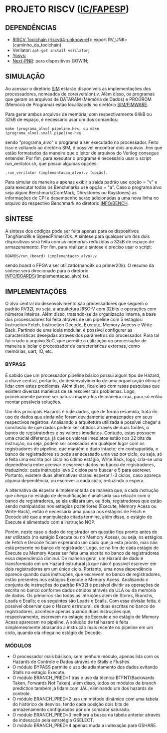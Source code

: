 
# PROJETO RISCV ([IC/FAPESP](https://bv.fapesp.br/pt/bolsas/216904/risc-v-superescalar-com-despacho-duplo-para-fpgas/))

## DEPENDÊNCIAS

- [RISCV Toolchain (riscv64-unknow-ef)](https://github.com/sifive/freedom-tools/releases): export RV_UNK=(caminho_da_toolchain)
- Verilator: `apt-get install verilator`;
- [Yosys](https://github.com/YosysHQ/yosys);
- [Next-PNR](https://github.com/YosysHQ/apicula): para dispositivos GOWIN;


## SIMULAÇÃO

Ao acessar o diretório [SIM](SIM) estarão disponíveis as implementações dos processadores, nomeados de core(version).v. Além disso, os programas que geram os arquivos de DATARAM (Memória de Dados) e PROGROM (Memória de Programa) estão localizaods no diretório [SIM/FIMWARE](SIM/FIRMWARE).

Para gerar ambos arquivos de memória, com respectivamente 64kB ou 32kB de espaço, é necessário usar um dos comandos:

	make (programa_alvo).pipeline.hex, ou make (programa_alvo).small.pipeline.hex

sendo "programa_alvo" o programa a ser executado no processador. Feito isso e voltando ao diretório SIM, é possivel encontrar dois 
arquivos .hex que estão formatados da maneira que o leitor de arquivos do Verilog consegue entender. Por fim, para executar o programa é
necessário usar o script run_verilator.sh, que possui algumas opções:
	
	.run_verilator (implementacao_alvo).v (opção).

Para simular de maneira a apenas exibir a saída padrão use opção = "v" e para executar todos os Benchmarks use opção = "a". Caso o programa alvo seja algum Benchmark(CoreMark, Dhrystones ou Raystones) as informações de CPI e desempenho serão adicionadas a uma nova linha no arquivo do respectivo Benchmark no diretorio [INFO/BENCH](INFO/BENCH).

## SÍNTESE

A síntese dos códigos pode ser feita apenas para os dispositivos TangNano9k e SipeedPrimer20k. A síntese para qualquer um dos dois dispositivos será feita com as memórias reduzidas a 32kB de espaço de armazenamento. Por fim, para realizar a síntese é preciso usar o script:
	
	BOARDS/run_(board) (implementacao_alvo).v

sendo board o FPGA a ser utilizado(nano9k ou primer20k). O resumo da sintese será direcionado para o diretorio [INFO/BOARDS](INFO/BOARDS)/(implementacao_alvo).txt.

## IMPLEMENTAÇÕES

O alvo central do desenvolvimento são processadores que seguem o padrão RV32I, ou seja, a arquitetura RISC-V com 32bits e operações com números inteiros. Além disso, tratando-se da organização interna, a base dos processadores foi feita através de um pipeline com 5 estágios: Instruction Fetch, Instruction Decode, Execute, Memory Access e Write Back. Partindo de uma ideia modular, é possível configurar as características desejadas através dos parâmetros do processador. Para tal foi criado o arquivo SoC, que permite a utilização do processador de maneira a isolar o processador de características externas, como memórias, uart, IO, etc.

### BYPASS

É sabido que um processador pipeline básico possui algum tipo de Hazard, a chave central, portanto, do desenvolvimento de uma organização ótima é lidar com estes problemas. Além disso, fica claro com rasas pesquisas que existem diversas maneiras de se resolver tais problemas. Logo, primeiramente parece ser natural mapea-los de maneira crua, para só então montar possíveis soluções.

Um dos principais Hazards é o de dados, que de forma resumida, trata do uso de dados que ainda não foram devidamente armazenados em seus respectivos registros. Analisando a arquitetura utilizada é possível chegar a conclusão de que dados podem ser obtidos através de duas fontes, o banco de registratodres e os valores imediatos. Contudo, estas possuem uma crucial diferença, já que os valores imediatos estão nos 32 bits da instrução, ou seja, podem ser acessados em qualquer lugar com os registradores de pipeline, que mantém o dado intacto; em contrapartida, o banco de registradores só pode ser acessado uma vez por ciclo, ou seja, só é feita uma escrita por ciclo no último estágio, Write Back, logo, cria-se uma dependência entre acessar e escrever dados no banco de registradores, traduzindo: cada instrução leva 2 ciclos para buscar e 5 para escrever. Portanto, existem duas alternativas claras: esperar 1-3 ciclos, caso apareça alguma dependência, ou escrever a cada ciclo, reduzindo a espera.

A alternativa de esperar é implementada de maneira que, a cada instrução que chega no estágio de decodificação é analisada sua relação com o banco de registradores, se ela utilizará um, ou dois, registradores que estão sendo manipulados nos estágios posteriores (Execute, Memory Acess ou Write-Back), então é necessária uma pausa nos estágios de Fetch e Decode até que a manipulação citada termine, além disso, o estágio de Execute é alimentado com a instrução NOP. 

Porém, neste caso o dado do registrador em questão fica pronto antes de ser utilizado (no estágio Execute ou no Memory Acess), ou seja, os estágios de Fetch e Decode ficam esperando um dado que já está pronto, mas não está presente no banco de registrador. Logo, se no fim de cada estágio de Execute ou Memory Acess ser feita uma escrita no banco de registradores essa dependência diminui. De maneira geral, um Hazard de dado é transformado em um Hazard estrutural já que não é possivel escrever em dois registradores em um único ciclo. Portanto, uma nova dependência aparece quando duas instruções, que escrevem no banco de registradores, estão presentes nos estágios Execute e Memory Acess. Analisando o conjunto de instruções do padrão RV32I é possível dividir as operações de escrita no banco conforme dados obtidos através da ULA ou da memória de dados. Os primeiros são todas as intruções além de Stores, Branchs, Loads e Ecalls; e os seguintes são Loads e Ecalls. Com essa divisão feita, é possível observar que o Hazard estrutural, de duas escritas no banco de registradores, acontece apenas quando duas instruções que, respecivamente, escrevem no estágio de Execute e no estágio de Memory Acess aparecem no pipeline. A solução de tal hazard é feita simplemesmente atrasando a instrução mais recente no pipeline em um ciclo, quando ela chega no estágio de Decode.



### MÓDULOS

 - O processador mais básisco, sem nenhum módulo, apenas lida com os Hazards de Controle e Dados através de Stalls e Flushes.
 - O módulo BYPASS permite o uso de adiantamento dos dados evitando Stalls no estágio Execute.
 - O módulo BRANCH_PRED=1 trás o uso da técnica BTFNT(Backwards Taken, Forwards Not Taken), além disso, todos os módulos de branch prediction também já lidam com JAL, eliminando um dos hazards de controle.
 - O módulo BRANCH_PRED=2 usa um método dinâmico com uma tabela do histórico de desvios, tendo cada posição dois bits de armazenamento configurados por um somador saturado.
 - O módulo BRANCH_PRED=3 melhora a busca na tabela anterior através de indexação pela estratégia GSELECT.
 - O módulo BRANCH_PRED=4 apenas muda a indexação para GSHARE.
